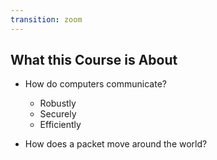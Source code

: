 ```yaml
---
transition: zoom
---
```


## What this Course is About

- How do computers communicate?
  - Robustly
  - Securely
  - Efficiently
  
- How does a packet move around the world?
